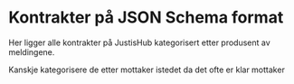 # Kontrakter på JSON Schema format
Her ligger alle kontrakter på JustisHub kategorisert etter produsent av meldingene.

Kanskje kategorisere de etter mottaker istedet da det ofte er klar mottaker